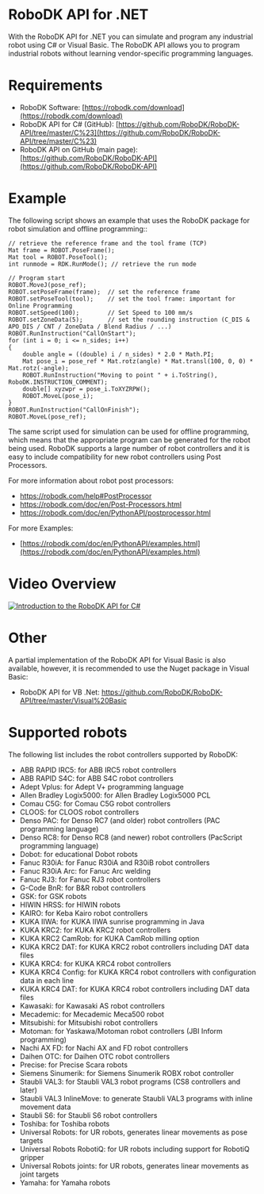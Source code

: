 RoboDK API for .NET
=================

With the RoboDK API for .NET you can simulate and program any industrial robot using C# or Visual Basic. The RoboDK API allows you to program industrial robots without learning vendor-specific programming languages.

Requirements
============

 * RoboDK Software: [https://robodk.com/download](https://robodk.com/download)
 * RoboDK API for C# (GitHub): [https://github.com/RoboDK/RoboDK-API/tree/master/C%23](https://github.com/RoboDK/RoboDK-API/tree/master/C%23)
 * RoboDK API on GitHub (main page): [https://github.com/RoboDK/RoboDK-API](https://github.com/RoboDK/RoboDK-API)

Example
=======

The following script shows an example that uses the RoboDK package for robot simulation and offline programming::

    // retrieve the reference frame and the tool frame (TCP)
    Mat frame = ROBOT.PoseFrame();
    Mat tool = ROBOT.PoseTool();
    int runmode = RDK.RunMode(); // retrieve the run mode 
    
    // Program start
    ROBOT.MoveJ(pose_ref);
    ROBOT.setPoseFrame(frame);  // set the reference frame
    ROBOT.setPoseTool(tool);    // set the tool frame: important for Online Programming
    ROBOT.setSpeed(100);        // Set Speed to 100 mm/s
    ROBOT.setZoneData(5);       // set the rounding instruction (C_DIS & APO_DIS / CNT / ZoneData / Blend Radius / ...)
    ROBOT.RunInstruction("CallOnStart");
    for (int i = 0; i <= n_sides; i++)
    {
        double angle = ((double) i / n_sides) * 2.0 * Math.PI;
        Mat pose_i = pose_ref * Mat.rotz(angle) * Mat.transl(100, 0, 0) * Mat.rotz(-angle);
        ROBOT.RunInstruction("Moving to point " + i.ToString(), RoboDK.INSTRUCTION_COMMENT);
        double[] xyzwpr = pose_i.ToXYZRPW();
        ROBOT.MoveL(pose_i);
    }
    ROBOT.RunInstruction("CallOnFinish");
    ROBOT.MoveL(pose_ref);

The same script used for simulation can be used for offline programming, which means that the appropriate program can be generated for the robot being used. RoboDK supports a large number of robot controllers and it is easy to include compatibility for new robot controllers using Post Processors.

For more information about robot post processors:
 * https://robodk.com/help#PostProcessor
 * https://robodk.com/doc/en/Post-Processors.html
 * https://robodk.com/doc/en/PythonAPI/postprocessor.html

For more Examples:
 * [https://robodk.com/doc/en/PythonAPI/examples.html](https://robodk.com/doc/en/PythonAPI/examples.html)

 
Video Overview
========

[![Introduction to the RoboDK API for C#](https://img.youtube.com/vi/3I6OK1Kd2Eo/0.jpg)](https://www.youtube.com/watch?v=3I6OK1Kd2Eo)
 
Other
=====

A partial implementation of the RoboDK API for Visual Basic is also available, however, it is recommended to use the Nuget package in Visual Basic:
 * RoboDK API for VB .Net: https://github.com/RoboDK/RoboDK-API/tree/master/Visual%20Basic

Supported robots
================

The following list includes the robot controllers supported by RoboDK:
 * ABB RAPID IRC5: for ABB IRC5 robot controllers
 * ABB RAPID S4C: for ABB S4C robot controllers
 * Adept Vplus: for Adept V+ programming language
 * Allen Bradley Logix5000: for Allen Bradley Logix5000 PCL
 * Comau C5G: for Comau C5G robot controllers
 * CLOOS: for CLOOS robot controllers
 * Denso PAC: for Denso RC7 (and older) robot controllers (PAC programming language)
 * Denso RC8: for Denso RC8 (and newer) robot controllers (PacScript programming language)
 * Dobot: for educational Dobot robots
 * Fanuc R30iA: for Fanuc R30iA and R30iB robot controllers
 * Fanuc R30iA Arc: for Fanuc Arc welding
 * Fanuc RJ3: for Fanuc RJ3 robot controllers
 * G-Code BnR: for B&R robot controllers
 * GSK: for GSK robots
 * HIWIN HRSS: for HIWIN robots
 * KAIRO: for Keba Kairo robot controllers
 * KUKA IIWA: for KUKA IIWA sunrise programming in Java
 * KUKA KRC2: for KUKA KRC2 robot controllers
 * KUKA KRC2 CamRob: for KUKA CamRob milling option
 * KUKA KRC2 DAT: for KUKA KRC2 robot controllers including DAT data files
 * KUKA KRC4: for KUKA KRC4 robot controllers
 * KUKA KRC4 Config: for KUKA KRC4 robot controllers with configuration data in each line
 * KUKA KRC4 DAT: for KUKA KRC4 robot controllers including DAT data files
 * Kawasaki: for Kawasaki AS robot controllers
 * Mecademic: for Mecademic Meca500 robot
 * Mitsubishi: for Mitsubishi robot controllers
 * Motoman: for Yaskawa/Motoman robot controllers (JBI Inform programming)
 * Nachi AX FD: for Nachi AX and FD robot controllers
 * Daihen OTC: for Daihen OTC robot controllers
 * Precise: for Precise Scara robots
 * Siemens Sinumerik: for Siemens Sinumerik ROBX robot controller
 * Staubli VAL3: for Staubli VAL3 robot programs (CS8 controllers and later)
 * Staubli VAL3 InlineMove: to generate Staubli VAL3 programs with inline movement data
 * Staubli S6: for Staubli S6 robot controllers
 * Toshiba: for Toshiba robots
 * Universal Robots: for UR robots, generates linear movements as pose targets
 * Universal Robots RobotiQ: for UR robots including support for RobotiQ gripper
 * Universal Robots joints: for UR robots, generates linear movements as joint targets
 * Yamaha: for Yamaha robots